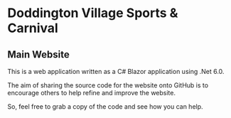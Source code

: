 # Doddington Village Sports & Carnival

## Main Website

This is a web application written as a C# Blazor application using .Net 6.0.

The aim of sharing the source code for the website onto GitHub is to encourage others to help refine and improve the website.

So, feel free to grab a copy of the code and see how you can help.
